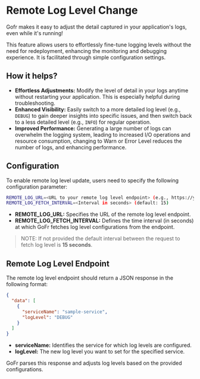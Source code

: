 # Remote Log Level Change

Gofr makes it easy to adjust the detail captured in your application's logs, even while it's running!

This feature allows users to effortlessly fine-tune logging levels without the need for redeployment, enhancing the monitoring and debugging experience.
It is facilitated through simple configuration settings.

## How it helps?

- **Effortless Adjustments:** Modify the level of detail in your logs anytime without restarting your application.
  This is especially helpful during troubleshooting.
- **Enhanced Visibility:** Easily switch to a more detailed log level (e.g., `DEBUG`) to gain deeper insights into specific issues,
  and then switch back to a less detailed level (e.g., `INFO`) for regular operation.
- **Improved Performance:** Generating a large number of logs can overwhelm the logging system, leading to increased I/O operations and resource consumption,
  changing to Warn or Error Level reduces the number of logs, and enhancing performance.

## Configuration

To enable remote log level update, users need to specify the following configuration parameter:

```bash
REMOTE_LOG_URL=<URL to your remote log level endpoint> (e.g., https://your-service.com/log-levels)
REMOTE_LOG_FETCH_INTERVAL=<Interval in seconds> (default: 15)
```

- **REMOTE_LOG_URL:** Specifies the URL of the remote log level endpoint.
- **REMOTE_LOG_FETCH_INTERVAL:** Defines the time interval (in seconds) at which GoFr fetches log level configurations from the endpoint.

> NOTE: If not provided the default interval between the request to fetch log level is **15 seconds**.

## Remote Log Level Endpoint

The remote log level endpoint should return a JSON response in the following format:

```json
{
  "data": [
    {
      "serviceName": "sample-service",
      "logLevel": "DEBUG"
    }
  ]
}
```

- **serviceName:** Identifies the service for which log levels are configured.
- **logLevel:** The new log level you want to set for the specified service.

GoFr parses this response and adjusts log levels based on the provided configurations.
